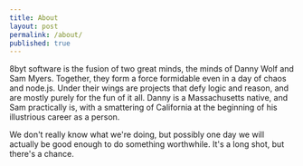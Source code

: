 ```yaml
---
title: About
layout: post
permalink: /about/
published: true
---
```


8byt software is the fusion of two great minds, the minds of Danny Wolf and Sam Myers. Together, they form a force formidable even in a day of chaos and node.js. Under their wings are projects that defy logic and reason, and are mostly purely for the fun of it all. Danny is a Massachusetts native, and Sam practically is, with a smattering of California at the beginning of his illustrious career as a person.

We don't really know what we're doing, but possibly one day we will actually be good enough to do something worthwhile. It's a long shot, but there's a chance.
